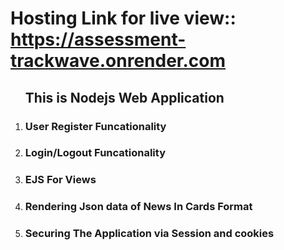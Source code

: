

<h1>Hosting Link for live view:: <a href="https://assessment-trackwave.onrender.com">https://assessment-trackwave.onrender.com</a></h1>
<ol>
  <h2>This is Nodejs Web Application</h2>
  <li><h3>User Register Funcationality</h3></li>
  
  <li><h3>Login/Logout Funcationality</h3></li>
  <li><h3>EJS For Views</h3></li>
  <li><h3>Rendering Json data of News In Cards Format</h3></li>
  <li><h3>Securing The Application via Session and cookies</h3></li>
  
  
  
  
</ol>
